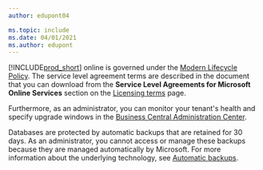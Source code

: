 ```yaml
---
author: edupont04

ms.topic: include
ms.date: 04/01/2021
ms.author: edupont
---
```

[!INCLUDE[prod_short](prod_short.md)] online is governed under the [Modern Lifecycle Policy](https://support.microsoft.com/help/30881/modern-lifecycle-policy). The service level agreement terms are described in the document that you can download from the **Service Level Agreements for Microsoft Online Services** section on the [Licensing terms](https://www.microsoft.com/licensing/product-licensing/products) page.  

Furthermore, as an administrator, you can monitor your tenant's health and specify upgrade windows in the [Business Central Administration Center](/dynamics365/business-central/dev-itpro/administration/tenant-admin-center).  

Databases are protected by automatic backups that are retained for 30 days. As an administrator, you cannot access or manage these backups because they are managed automatically by Microsoft. For more information about the underlying technology, see [Automatic backups](/azure/sql-database/sql-database-automated-backups).  
